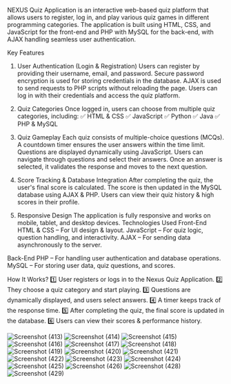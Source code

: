 NEXUS Quiz Application is an interactive web-based quiz platform that allows users to register, log in, and play various quiz games in different programming categories. The application is built using HTML, CSS, and JavaScript for the front-end and PHP with MySQL for the back-end, with AJAX handling seamless user authentication.

Key Features
1. User Authentication (Login & Registration)
Users can register by providing their username, email, and password.
Secure password encryption is used for storing credentials in the database.
AJAX is used to send requests to PHP scripts without reloading the page.
Users can log in with their credentials and access the quiz platform.

2. Quiz Categories
Once logged in, users can choose from multiple quiz categories, including:
✅ HTML & CSS
✅ JavaScript
✅ Python
✅ Java
✅ PHP & MySQL

3. Quiz Gameplay
Each quiz consists of multiple-choice questions (MCQs).
A countdown timer ensures the user answers within the time limit.
Questions are displayed dynamically using JavaScript.
Users can navigate through questions and select their answers.
Once an answer is selected, it validates the response and moves to the next question.

4. Score Tracking & Database Integration
After completing the quiz, the user's final score is calculated.
The score is then updated in the MySQL database using AJAX & PHP.
Users can view their quiz history & high scores in their profile.

5. Responsive Design
The application is fully responsive and works on mobile, tablet, and desktop devices.
Technologies Used
Front-End
HTML & CSS – For UI design & layout.
JavaScript – For quiz logic, question handling, and interactivity.
AJAX – For sending data asynchronously to the server.

Back-End
PHP – For handling user authentication and database operations.
MySQL – For storing user data, quiz questions, and scores.

How It Works?
1️⃣ User registers or logs in to the Nexus Quiz Application.
2️⃣ They choose a quiz category and start playing.
3️⃣ Questions are dynamically displayed, and users select answers.
4️⃣ A timer keeps track of the response time.
5️⃣ After completing the quiz, the final score is updated in the database.
6️⃣ Users can view their scores & performance history.

![Screenshot (413)](https://github.com/user-attachments/assets/85505040-33c6-4b11-b4d0-1de5990b86ea)
![Screenshot (414)](https://github.com/user-attachments/assets/2bde2593-af6c-4490-adb5-1af9a5a98d34)
![Screenshot (415)](https://github.com/user-attachments/assets/bcb034d5-734a-4e45-a72a-61c4a1f409d7)
![Screenshot (416)](https://github.com/user-attachments/assets/9db701cd-43dc-40fd-ba48-a6ea00770973)
![Screenshot (417)](https://github.com/user-attachments/assets/59912f28-33ab-44b7-b515-92a426d18279)
![Screenshot (418)](https://github.com/user-attachments/assets/4311ae0b-71c6-47fd-962b-9bb747a8f1e2)
![Screenshot (419)](https://github.com/user-attachments/assets/3e817086-5330-4943-9328-d8770f13d50d)
![Screenshot (420)](https://github.com/user-attachments/assets/afcc1be5-47e9-4b42-bfec-10c261098343)
![Screenshot (421)](https://github.com/user-attachments/assets/c0f7b750-c995-4cff-9086-d3470011b808)
![Screenshot (422)](https://github.com/user-attachments/assets/aa102ce3-fbb3-4146-b012-7333caf3e3fb)
![Screenshot (423)](https://github.com/user-attachments/assets/5251e32e-258c-47b0-baa5-b37c095da3b7)
![Screenshot (424)](https://github.com/user-attachments/assets/6e6dc18e-ad01-4cd9-b8e0-663a8f21e432)
![Screenshot (425)](https://github.com/user-attachments/assets/c6756524-6427-442b-b9af-edc8ebdde82c)
![Screenshot (426)](https://github.com/user-attachments/assets/a5fb8505-cd72-465e-94f5-89a2e055410e)
![Screenshot (428)](https://github.com/user-attachments/assets/92e1e125-984d-46fd-aeaf-f13991354ac2)
![Screenshot (429)](https://github.com/user-attachments/assets/8865ddca-dacc-40d6-8301-c704a911c735)
